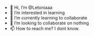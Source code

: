 - 👋 Hi, I’m @Letoniaaa
- 👀 I’m interested in learning
- 🌱 I’m currently learning to collaborate
- 💞️ I’m looking to collaborate on nothing
- 📫 How to reach me? I dont know.


<!---
Letoniaaa/Letoniaaa is a ✨ special ✨ repository because its `README.md` (this file) appears on your GitHub profile.
You can click the Preview link to take a look at your changes.
--->

